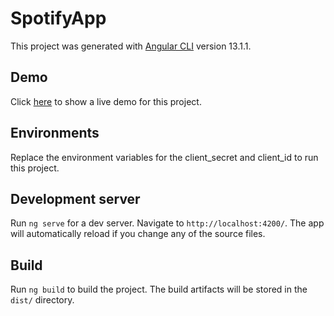 # SpotifyApp 

This project was generated with [Angular CLI](https://github.com/angular/angular-cli) version 13.1.1.

## Demo
Click  [here](https://exquisite-mandazi-3b3b42.netlify.app/) to show a live demo for this project.


## Environments

Replace the environment variables for the client_secret and client_id to run this project.

## Development server

Run `ng serve` for a dev server. Navigate to `http://localhost:4200/`. The app will automatically reload if you change any of the source files.



## Build

Run `ng build` to build the project. The build artifacts will be stored in the `dist/` directory.


